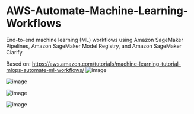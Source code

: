 # AWS-Automate-Machine-Learning-Workflows
End-to-end machine learning (ML) workflows using Amazon SageMaker Pipelines, Amazon SageMaker Model Registry, and Amazon SageMaker Clarify.


Based on: https://aws.amazon.com/tutorials/machine-learning-tutorial-mlops-automate-ml-workflows/
![image](https://github.com/Noel-Niko/AWS-Automate-Machine-Learning-Workflows/assets/83922762/4496870a-1643-451e-886b-53c457eadb3d)

![image](https://github.com/Noel-Niko/AWS-Automate-Machine-Learning-Workflows/assets/83922762/152ddf62-29be-4178-948b-96df675ecb1e)

![image](https://github.com/Noel-Niko/AWS-Automate-Machine-Learning-Workflows/assets/83922762/f88e6864-1cd2-4171-bfb5-8d5a253ec840)

![image](https://github.com/Noel-Niko/AWS-Automate-Machine-Learning-Workflows/assets/83922762/71e19796-d954-440e-8b7c-b3b079b86609)




